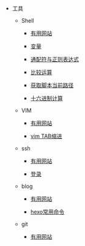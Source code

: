 

* 工具

  * Shell
  
    * [有用网站](/docs/shell/website.md)
    
    * [变量](/docs/shell/variable.md)
        
    * [通配符与正则表达式](/docs/shell/regx.md)
        
    * [比较运算](/docs/shell/cmp.md)
		
    * [获取脚本当前路径](/docs/shell/getScriptPath.md)
		
    * [十六进制计算](/docs/shell/hex-cal.md)
    
  * VIM
	
    * [有用网站](/docs/vim/website.md)
    
    * [vim TAB缩进](/docs/vim/vimtab.md)

  * ssh
  
    * [有用网站](/docs/ssh/website.md)   
    
    * [登录](/docs/ssh/login.md)
		
  * blog
    
    * [有用网站](/docs/blog/website.md)
        
    * [hexo常用命令](/docs/blog/hexo-cmd.md)
	
  * git
        
    * [有用网站](/docs/git/website.md)
	
